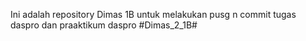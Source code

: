 Ini adalah repository Dimas 1B untuk melakukan pusg n commit tugas daspro dan praaktikum daspro
  #Dimas_2_1B#

